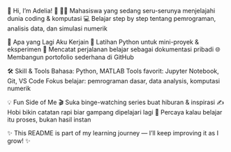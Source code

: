 🌸 Hi, I’m Adelia! 🌸
👩‍🎓 Mahasiswa yang sedang seru-serunya menjelajahi dunia coding & komputasi
💻 Belajar step by step tentang pemrograman, analisis data, dan simulasi numerik


🚀 Apa yang Lagi Aku Kerjain
🔧 Latihan Python untuk mini-proyek & eksperimen
📝 Mencatat perjalanan belajar sebagai dokumentasi pribadi
🌐 Membangun portofolio sederhana di GitHub


🛠️ Skill & Tools
Bahasa: Python, MATLAB
Tools favorit: Jupyter Notebook, Git, VS Code
Fokus belajar: pemrograman dasar, data analysis, komputasi numerik


💡 Fun Side of Me
🎬 Suka binge-watching series buat hiburan & inspirasi
✍️ Hobi bikin catatan rapi biar gampang dipelajari lagi
🌟 Percaya kalau belajar itu proses, bukan hasil instan

✨ This README is part of my learning journey — I’ll keep improving it as I grow! ✨